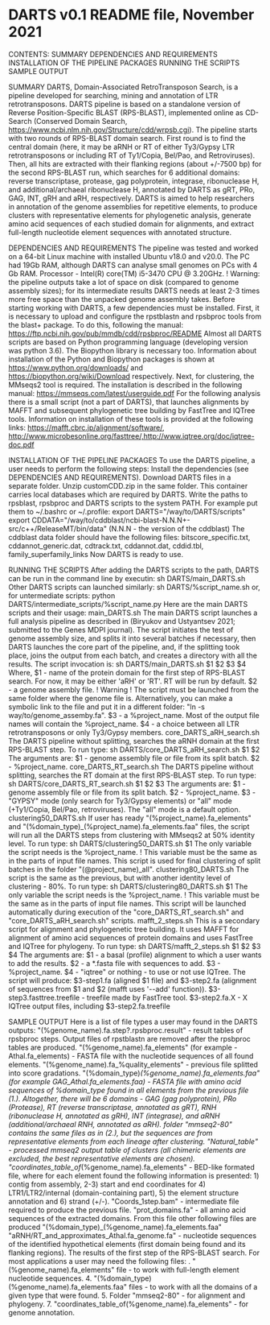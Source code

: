 DARTS v0.1 README file, November 2021
================================================================================
CONTENTS:
SUMMARY
DEPENDENCIES AND REQUIREMENTS
INSTALLATION OF THE PIPELINE PACKAGES
RUNNING THE SCRIPTS
SAMPLE OUTPUT

SUMMARY
DARTS, Domain-Associated RetroTransposon Search, is a pipeline developed for searching, mining and annotation of LTR retrotransposons. DARTS pipeline is based on a standalone version of Reverse Position-Specific BLAST (RPS-BLAST), implemented online as CD-Search (Conserved Domain Search, https://www.ncbi.nlm.nih.gov/Structure/cdd/wrpsb.cgi). The pipeline starts with two rounds of RPS-BLAST domain search. First round is to find the central domain (here, it may be aRNH or RT of either Ty3/Gypsy LTR retrotransposons or including RT of Ty1/Copia, Bel/Pao, and Retroviruses). Then, all hits are extracted with their flanking regions (about +/-7500 bp) for the second RPS-BLAST run, which searches for 6 additional domains: reverse transcriptase, protease, gag polyprotein, integrase, ribonuclease H, and additional/archaeal ribonuclease H, annotated by DARTS as gRT, PRo, GAG, INT, gRH and aRH, respectively. DARTS is aimed to help researchers in annotation of the genome assemblies for repetitive elements, to produce clusters with representative elements for phylogenetic analysis, generate amino acid sequences of each studied domain for alignments, and extract full-length nucleotide element sequences with annotated structure.

DEPENDENCIES AND REQUIREMENTS
The pipeline was tested and worked on a 64-bit Linux machine with installed Ubuntu v18.0 and v20.0. The PC had 19Gb RAM, although DARTS can analyse small genomes on PCs with 4 Gb RAM. Processor - Intel(R) core(TM) i5-3470 CPU @ 3.20GHz. ! Warning: the pipeline outputs take a lot of space on disk (compared to genome assembly sizes); for its intermediate results DARTS needs at least 2-3 times more free space than the unpacked genome assembly takes.
Before starting working with DARTS, a few dependencies must be installed. First, it is necessary to upload and configure the rpstblastn and rpsbproc tools from the blast+ package. To do this, following the manual: https://ftp.ncbi.nih.gov/pub/mmdb/cdd/rpsbproc/README
Almost all DARTS scripts are based on Python programming language (developing version was python 3.6). The Biopython library is necessary too. Information about installation of the Python and Biopython packages is shown at https://www.python.org/downloads/ and https://biopython.org/wiki/Download respectively.
Next, for clustering, the MMseqs2 tool is required. The installation is described in the following manual: https://mmseqs.com/latest/userguide.pdf
For the following analysis there is a small script (not a part of DARTS), that launches alignments by MAFFT and subsequent phylogenetic tree building by FastTree and IQTree tools. Information on installation of these tools is provided at the following links: https://mafft.cbrc.jp/alignment/software/, http://www.microbesonline.org/fasttree/,http://www.iqtree.org/doc/iqtree-doc.pdf

INSTALLATION OF THE PIPELINE PACKAGES
To use the DARTS pipeline, a user needs to perform the following steps:
Install the dependencies (see DEPENDENCIES AND REQUIREMENTS).
Download DARTS files in a separate folder.
Unzip customCDD.zip in the same folder. This container carries local databases which are required by DARTS.
Write the paths to rpsblast, rpsbproc and DARTS scripts to the system PATH. For example put them to ~/.bashrc or ~/.profile:
export DARTS="/way/to/DARTS/scripts" export CDDATA="/way/to/cddblast/ncbi-blast-N.N.N+-src/c++/ReleaseMT/bin/data" (N.N.N - the version of the cddblast)
The cddblast data folder should have the following files: bitscore_specific.txt, cddannot_generic.dat, cdtrack.txt, cddannot.dat, cddid.tbl, family_superfamily_links
Now DARTS is ready to use.

RUNNING THE SCRIPTS
After adding the DARTS scripts to the path, DARTS can be run in the command line by executin:
 sh DARTS/main_DARTS.sh
Other DARTS scripts can launched similarly: 
sh DARTS/%script_name.sh
or, for untermediate scripts:
python DARTS/intermediate_scripts/%script_name.py 
Here are the main DARTS scripts and their usage:
main_DARTS.sh
The main DARTS script launches a full analysis pipeline as described in (Biryukov and Ustyantsev 2021; submitted to the Genes MDPI journal).  The script initiates the test of genome assembly size, and splits it into several batches if necessary, then DARTS launches the core part of the pipeline, and, if the splitting took place, joins the output from each batch, and creates a directory with all the results. The script invocation is:
sh DARTS/main_DARTS.sh $1 $2 $3 $4
Where, $1 - name of the protein domain for the first step of RPS-BLAST search. For now, it may be either 'aRH' or 'RT'. RT will be run by default.
$2 - a genome assembly file. ! Warning ! The script must be launched from the same folder where the genome file is. Alternatively, you can make a symbolic link to the file and put it in a different folder: "ln -s way/to/genome_assemby.fa".
$3 - a %project_name. Most of the output file names will contain the %project_name.
$4 - a choice between all LTR retrotransposons or only Ty3/Gypsy members.
core_DARTS_aRH_search.sh
The DARTS pipeline without splitting, searches the aRNH domain at the first RPS-BLAST step. To run type:
sh DARTS/core_DARTS_aRH_search.sh $1 $2
The arguments are: $1 - genome assembly file or file from its split batch. $2 - %project_name.
core_DARTS_RT_search.sh
The DARTS pipeline without splitting, searches the RT domain at the first RPS-BLAST step. To run type:
sh DARTS/core_DARTS_RT_search.sh $1 $2 $3
The arguments are: $1 - genome assembly file or file from its split batch. $2 - %project_name. $3 - "GYPSY" mode (only search for Ty3/Gypsy elements) or "all" mode (+Ty1/Copia, Bel/Pao, retroviruses). The "all" mode is a default option.
clustering50_DARTS.sh
If user has ready "(%project_name).fa_elements" and "(%domain_type)_(%project_name).fa_elements.faa" files, the script will run all the DARTS steps from clustering with MMseqs2 at 50% identity level. To run type:
sh DARTS/clustering50_DARTS.sh $1
The only variable the script needs is the %project_name. ! This variable must be the same as in the parts of input file names.
This script is used for final clustering of split batches in the folder "(@project_name)_all".
clustering80_DARTS.sh
The script is the same as the previous, but with another identity level of clustering - 80%. To run type:
sh DARTS/clustering80_DARTS.sh $1
The only variable the script needs is the %project_name. ! This variable must be the same as in the parts of input file names. This script will be launched automatically during execution of the "core_DARTS_RT_search.sh" and "core_DARTS_aRH_search.sh" scripts.
mafft_2_steps.sh
This is a secondary script for alignment and phylogenetic tree building. It uses MAFFT for alignment of amino acid sequences of protein domains and uses FastTree and IQTree for phylogeny. To run type:
sh DARTS/mafft_2_steps.sh $1 $2 $3 $4
The arguments are: $1 - a basal (profile) alignment to which a user wants to add the results. $2 - a *.fasta file with sequences to add. $3 - %project_name. $4 - "iqtree" or nothing - to use or not use IQTree.
The script will produce: $3-step1.fa (aligned $1 file) and  $3-step2.fa (alignment of sequences from $1 and $2 (mafft uses '--add' function)). $3-step3.fasttree.treefile - treefile made by FastTree tool. $3-step2.fa.X - X IQTree output files, including $3-step2.fa.treefile

SAMPLE OUTPUT
Here is a list of file types a user may found in the DARTS outputs:
"(%genome_name).fa.step?.rpsbproc.result" - result tables of rpsbproc steps. Output files of rpstblastn are removed after the rpsbproc tables are produced.
"(%genome_name).fa_elements" (for example - Athal.fa_elements) - FASTA file with the nucleotide sequences of all found elements.
"(%genome_name).fa_%quality_elements" - previous file splitted into score gradations.
"(%domain_type)_(%genome_name).fa_elements.faa" (for example GAG_Athal.fa_elements.faa) - FASTA file with amino acid sequences of %domain_type found in all elements from the previous file (1.). Altogether, there will be 6 domains - GAG (gag polyprotein), PRo (Protease), RT (reverse transcriptase, annotated as gRT), RNH (ribonuclease H, annotated as gRH), INT (integrase), and aRNH (additional/archaeal RNH, annotated as aRH).
folder "mmseq2-80" contains the same files as in (2.), but the sequences are from representative elements from each lineage after clustering.
"Natural_table" - processed mmseq2 output table of clusters (all chimeric elements are excluded, the best representative elements are chosen).
"coordinates_table_of_(%genome_name).fa_elements" - BED-like formated file, where for each element found the following information is presented: 1) contig from assembly, 2-3) start and end coordinates for 4) LTR1/LTR2/internal (domain-containing part), 5) the element structure annotation and 6) strand (+/-).
"Coords_1step.bam" - intermediate file required to produce the previous file.
"prot_domains.fa" - all amino acid sequences of the extracted domains. From this file other following files are produced "(%domain_type)_(%genome_name).fa_elements.faa"
"aRNH/RT_and_approximates_Athal.fa_genome.fa" - nucleotide sequences of the identified hypothetical elements (first domain being found and its flanking regions). The results of the first step of the RPS-BLAST search.
For most applications a user may need the following files: . "(%genome_name).fa_elements" file - to work with full-length element nucleotide sequences. 4. "(%domain_type)(%genome_name).fa_elements.faa" files - to work with all the domains of a given type that were found. 5. Folder "mmseq2-80" - for alignment and phylogeny. 7. "coordinates_table_of(%genome_name).fa_elements" - for genome annotation.
